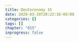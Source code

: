 ```yaml
---
title: Deuteronomy 15
date: 2020-03-28T20:22:16-04:00
categories: []
tags: []
chapter: "015"
inprogress: false
---
```


